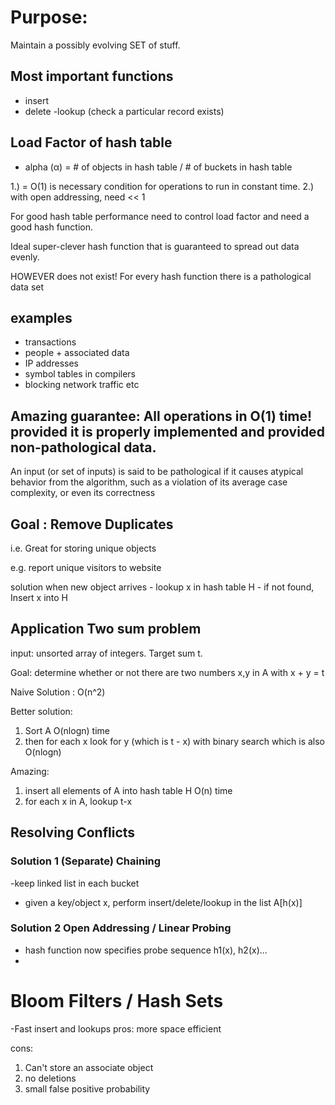 

# Purpose:
Maintain a possibly evolving SET of stuff.

## Most important functions
- insert
- delete
-lookup (check a particular record exists)

## Load Factor of hash table
- alpha (α) = # of objects in hash table / # of buckets in hash table

1.) = O(1) is necessary condition for operations to run in constant time.
2.) with open addressing, need << 1

For good hash table performance need to control load factor and need a good hash function.

Ideal super-clever hash function that is guaranteed to spread out data evenly.

HOWEVER does not exist! For every hash function there is a pathological data set

## examples
- transactions
- people + associated data
- IP addresses
- symbol tables in compilers
- blocking network traffic etc

## Amazing guarantee: All operations in O(1) time! provided it is properly implemented and provided non-pathological data.

An input (or set of inputs) is said to be pathological if it causes atypical behavior from the algorithm, such as a violation of its average case complexity, or even its correctness



## Goal : Remove Duplicates
i.e. Great for storing unique objects

e.g. report unique visitors to website

solution when new object arrives
    - lookup x in hash table H
    - if not found, Insert x into H

## Application Two sum problem

input: unsorted array of integers. Target sum t.

Goal: determine whether or not there are two numbers x,y in A with x + y = t

Naive Solution : O(n^2)

Better solution:
1. Sort A O(nlogn) time
2. then for each x look for y (which is t - x) with binary search which is also O(nlogn)

Amazing:
1. insert all elements of A into hash table H O(n) time
2. for each x in A, lookup t-x


## Resolving Conflicts

### Solution 1 (Separate) Chaining
-keep linked list in each bucket
- given a key/object x, perform insert/delete/lookup in the list A[h(x)]

### Solution 2 Open Addressing / Linear Probing
- hash function now specifies probe sequence h1(x), h2(x)...
-



# Bloom Filters / Hash Sets

-Fast insert and lookups
pros:
more space efficient

cons:
1. Can't store an associate object
2. no deletions
3. small false positive probability
